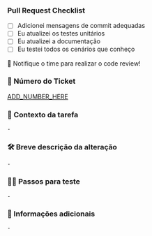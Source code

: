 
### Pull Request Checklist
- [ ] Adicionei mensagens de commit adequadas
- [ ] Eu atualizei os testes unitários
- [ ] Eu atualizei a documentação
- [ ] Eu testei todos os cenários que conheço

🏅  Notifique o time para realizar o code review!

### 🎫 Número do Ticket
<!-- 
    Por favor, copie a informação correta da url do ticket 
-->
[ADD_NUMBER_HERE](https://trello.com/c/PZbk1IyL/TICKET_NUMBER_TICKET_TITLE)

### 📝 Contexto da tarefa
<!-- Por favor, informe por que essa alteração foi necessária -->
```
- 
```

### 🛠️ Breve descrição da alteração
<!-- Por favor, forneça informações sobre a alteração -->
```
- 
```

### 👨‍💻 Passos para teste
<!-- Forneça etapas para testar (manual/automação) para verificar a alteração -->
```
- 
```

### 📢 Informações adicionais
<!-- Forneça qualquer informação adicional ou captura de tela -->
```
- 
```
